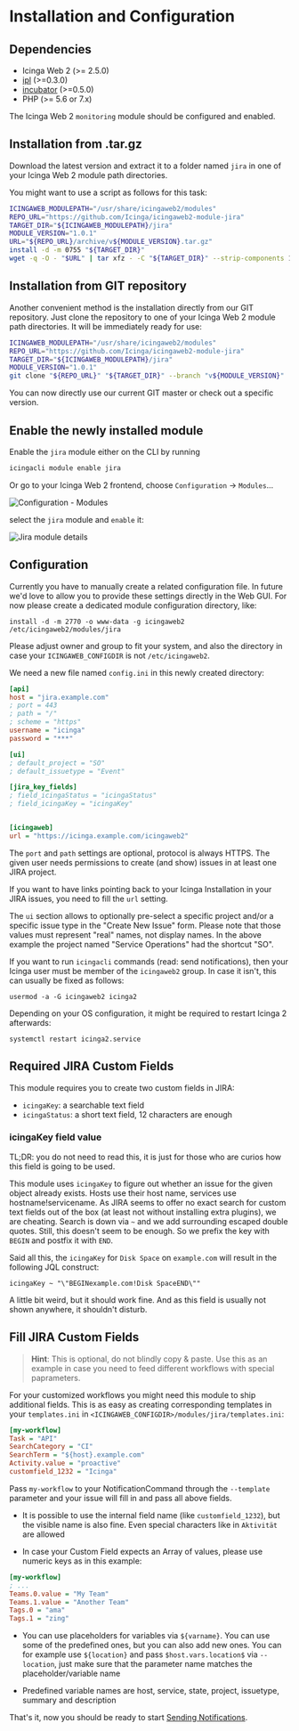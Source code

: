 Installation and Configuration
==============================

Dependencies
------------

* Icinga Web 2 (&gt;= 2.5.0)
* [ipl](https://github.com/Icinga/icingaweb2-module-ipl) (>=0.3.0)
* [incubator](https://github.com/Icinga/icingaweb2-module-incubator) (>=0.5.0)
* PHP (&gt;= 5.6 or 7.x)

The Icinga Web 2 `monitoring` module should be configured and enabled.

Installation from .tar.gz
-------------------------

Download the latest version and extract it to a folder named `jira`
in one of your Icinga Web 2 module path directories.

You might want to use a script as follows for this task:
```sh
ICINGAWEB_MODULEPATH="/usr/share/icingaweb2/modules"
REPO_URL="https://github.com/Icinga/icingaweb2-module-jira"
TARGET_DIR="${ICINGAWEB_MODULEPATH}/jira"
MODULE_VERSION="1.0.1"
URL="${REPO_URL}/archive/v${MODULE_VERSION}.tar.gz"
install -d -m 0755 "${TARGET_DIR}"
wget -q -O - "$URL" | tar xfz - -C "${TARGET_DIR}" --strip-components 1
```

Installation from GIT repository
--------------------------------

Another convenient method is the installation directly from our GIT repository.
Just clone the repository to one of your Icinga Web 2 module path directories.
It will be immediately ready for use:

```sh
ICINGAWEB_MODULEPATH="/usr/share/icingaweb2/modules"
REPO_URL="https://github.com/Icinga/icingaweb2-module-jira"
TARGET_DIR="${ICINGAWEB_MODULEPATH}/jira"
MODULE_VERSION="1.0.1"
git clone "${REPO_URL}" "${TARGET_DIR}" --branch "v${MODULE_VERSION}"
```

You can now directly use our current GIT master or check out a specific version.

Enable the newly installed module
---------------------------------

Enable the `jira` module either on the CLI by running

```sh
icingacli module enable jira
```

Or go to your Icinga Web 2 frontend, choose `Configuration` -&gt; `Modules`...

![Configuration - Modules](screenshot/menu_configuration_modules.png)

select the `jira` module and `enable` it:

![Jira module details](screenshot/configuration_module_details.png)


Configuration
-------------

Currently you have to manually create a related configuration file. In future
we'd love to allow you to provide these settings directly in the Web GUI. For now
please create a dedicated module configuration directory, like:

    install -d -m 2770 -o www-data -g icingaweb2 /etc/icingaweb2/modules/jira

Please adjust owner and group to fit your system, and also the directory in case
your `ICINGAWEB_CONFIGDIR` is not `/etc/icingaweb2`.

We need a new file named `config.ini` in this newly created directory:

```ini
[api]
host = "jira.example.com"
; port = 443
; path = "/"
; scheme = "https"
username = "icinga"
password = "***"

[ui]
; default_project = "SO"
; default_issuetype = "Event"

[jira_key_fields]
; field_icingaStatus = "icingaStatus"
; field_icingaKey = "icingaKey"


[icingaweb]
url = "https://icinga.example.com/icingaweb2"
```

The `port` and `path` settings are optional, protocol is always HTTPS. The
given user needs permissions to create (and show) issues in at least one JIRA
project.

If you want to have links pointing back to your Icinga Installation in your
JIRA issues, you need to fill the `url` setting.

The `ui` section allows to optionally pre-select a specific project and/or a
specific issue type in the "Create New Issue" form. Please note that those
values must represent "real" names, not display names. In the above example
the project named "Service Operations" had the shortcut "SO".

If you want to run `icingacli` commands (read: send notifications), then your
Icinga user must be member of the `icingaweb2` group. In case it isn't, this
can usually be fixed as follows:

    usermod -a -G icingaweb2 icinga2

Depending on your OS configuration, it might be required to restart Icinga 2
afterwards:

    systemctl restart icinga2.service

Required JIRA Custom Fields
---------------------------

This module requires you to create two custom fields in JIRA:

* `icingaKey`: a searchable text field
* `icingaStatus`: a short text field, 12 characters are enough

### icingaKey field value

TL;DR: you do not need to read this, it is just for those who are curios how
this field is going to be used.

This module uses `icingaKey` to figure out whether an issue for the given object
already exists. Hosts use their host name, services use hostname!servicename.
As JIRA seems to offer no exact search for custom text fields out of the box (at
least not without installing extra plugins), we are cheating. Search is down via
`~` and we add surrounding escaped double quotes. Still, this doesn't seem to be
enough. So we prefix the key with `BEGIN` and postfix it with `END`.

Said all this, the `icingaKey` for `Disk Space` on `example.com` will result in the
following JQL construct:

    icingaKey ~ "\"BEGINexample.com!Disk SpaceEND\""

A little bit weird, but it should work fine. And as this field is usually not
shown anywhere, it shouldn't disturb.

Fill JIRA Custom Fields
-----------------------

> **Hint**: This is optional, do not blindly copy & paste. Use this as an
> example in case you need to feed different workflows with special paprameters.

For your customized workflows you might need this module to ship additional
fields. This is as easy as creating corresponding templates in your `templates.ini`
in `<ICINGAWEB_CONFIGDIR>/modules/jira/templates.ini`:

```ini
[my-workflow]
Task = "API"
SearchCategory = "CI"
SearchTerm = "${host}.example.com"
Activity.value = "proactive"
customfield_1232 = "Icinga"
```

Pass `my-workflow` to your NotificationCommand through the `--template` parameter
and your issue will fill in and pass all above fields.

* It is possible to use the internal field name (like `customfield_1232`), but
  the visible name is also fine. Even special characters like in `Aktivität` are
  allowed

* In case your Custom Field expects an Array of values, please use numeric keys
  as in this example:

```ini
[my-workflow]
; ...
Teams.0.value = "My Team"
Teams.1.value = "Another Team"
Tags.0 = "ama"
Tags.1 = "zing"
```

* You can use placeholders for variables via `${varname}`. You can use some of
  the predefined ones, but you can also add new ones. You can for example use
  `${location}` and pass `$host.vars.location$` via `--location`, just make sure
  that the parameter name matches the placeholder/variable name

* Predefined variable names are host, service, state, project, issuetype, summary
  and description

That's it, now you should be ready to start [Sending Notifications](10-Notifications.md).
